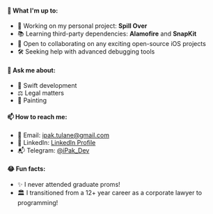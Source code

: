 #### 🚀 What I'm up to:
- 💼 Working on my personal project: **Spill Over**
- 📚 Learning third-party dependencies: **Alamofire** and **SnapKit**
- 👥 Open to collaborating on any exciting open-source iOS projects
- 🛠 Seeking help with advanced debugging tools

#### 💬 Ask me about:
- 📱 Swift development
- ⚖️ Legal matters
- 🎨 Painting

#### 📫 How to reach me:
- 📧 Email: [ipak.tulane@gmail.com](mailto:ipak.tulane@gmail.com)
- 💼 LinkedIn: [LinkedIn Profile](https://www.linkedin.com/in/igor-pak/)
- 📬 Telegram: [@iPak_Dev](https://t.me/iPak_Dev)

#### 😂 Fun facts:
- ✨ I never attended graduate proms!
- 🏛️ I transitioned from a 12+ year career as a corporate lawyer to programming!
